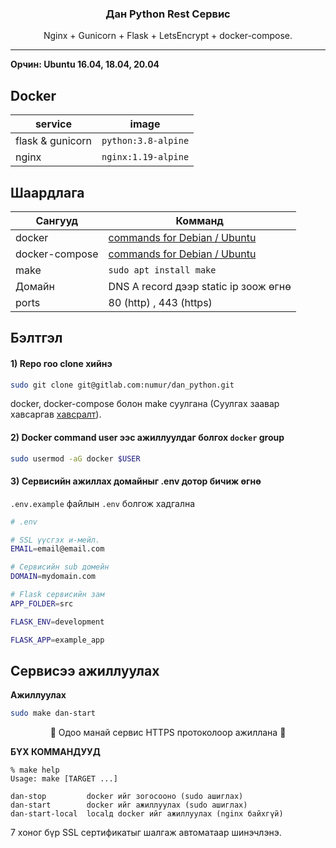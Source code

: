 <h3 align="center">Дан  Python Rest Сервис</h3>
<p align="center"> Nginx + Gunicorn + Flask + LetsEncrypt + docker-compose.</p>

---


**Орчин: Ubuntu 16.04, 18.04, 20.04**

## Docker

service | image
--- | ---
flask & gunicorn | `python:3.8-alpine`
nginx | `nginx:1.19-alpine`

## Шаардлага

Сангууд | Комманд
--- | ---
docker | [commands for Debian / Ubuntu](https://gist.github.com/anhbaysgalan1/1b3a6a76bda0228011b78263d71314f5)
docker-compose | [commands for Debian / Ubuntu](https://gist.github.com/anhbaysgalan1/28fea3e704205bc76b726cb4c4a134cd)
make | `sudo apt install make`
Домайн | DNS A record дээр static ip зоож өгнө
ports | 80 (http) , 443 (https)

## Бэлтгэл

#### 1) Repo гоо clone хийнэ

```sh
sudo git clone git@gitlab.com:numur/dan_python.git

```

docker, docker-compose болон make суулгана (Суулгах заавар хавсаргав
[хавсралт](#requirements)).  

#### 2) Docker command user ээс ажиллуулдаг болгох `docker` group  

```sh
sudo usermod -aG docker $USER
```

#### 3) Сервисийн ажиллах домайныг .env дотор бичиж өгнө 

 `.env.example` файлын  `.env` болгож хадгална
```sh
# .env

# SSL үүсгэх и-мейл.
EMAIL=email@email.com

# Сервисийн sub домейн
DOMAIN=mydomain.com

# Flask сервисийн зам
APP_FOLDER=src

FLASK_ENV=development

FLASK_APP=example_app
```

## Сервисээ ажиллуулах

**Ажиллуулах**
```sh
sudo make dan-start
```
<p style="text-align: center;">
 🎉 Одоо манай сервис HTTPS протоколоор ажиллана 🎉   
</p>

**БҮХ КОММАНДУУД**

```console
% make help
Usage: make [TARGET ...]

dan-stop         docker ийг зогосооно (sudo ашиглах)
dan-start        docker ийг ажиллуулах (sudo ашиглах)
dan-start-local  localд docker ийг ажиллуулах (nginx байхгүй)
```

7 хоног бүр SSL сертификатыг шалгаж автоматаар шинэчлэнэ.  

